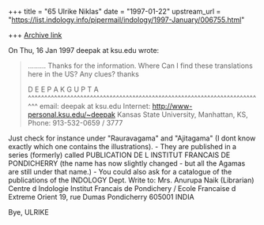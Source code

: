 +++
title = "65 Ulrike Niklas"
date = "1997-01-22"
upstream_url = "https://list.indology.info/pipermail/indology/1997-January/006755.html"

+++
[Archive link](https://list.indology.info/pipermail/indology/1997-January/006755.html)



On Thu, 16 Jan 1997 deepak at ksu.edu wrote:
>......... 
> Thanks for the information. Where Can I find these translations here
> in the US? Any clues?
> thanks
> 
>               
> D E E P A K     G U P T A                    
> ^^^^^^^^^^^^^^^^^^^^^^^^^^^^^^^^^^^^^^^^^^^^^^^^^^^^^^^^^^^^^^^^^^^^^^^^^
> email: deepak at ksu.edu  Internet: http://www-personal.ksu.edu/~deepak
> Kansas State University, Manhattan, KS,        Phone: 913-532-0659 / 3777
> 

Just check  for instance under "Rauravagama" and "Ajitagama" (I dont know 
exactly which one contains the illustrations). - They are published in a 
series (formerly) called PUBLICATION DE L INSTITUT FRANCAIS DE 
PONDICHERRY (the name has now slightly changed - but all the Agamas are 
still under that name.) - You could also ask for a catalogue of the 
publications of the INDOLOGY Dept. Write to:
Mrs. Anurupa Naik
(Librarian)
Centre d Indologie
Institut Francais de Pondichery /
Ecole Francaise d Extreme Orient
19, rue Dumas
Pondicherry 605001  INDIA

Bye, ULRIKE




